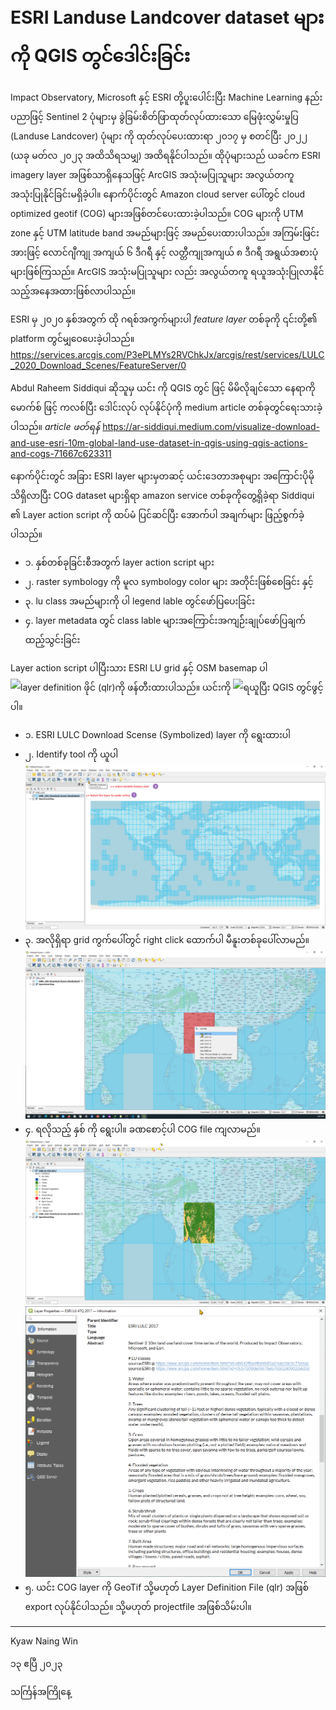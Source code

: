 # ESRI Landuse Landcover dataset များကို QGIS တွင်ဒေါင်းခြင်း
 
Impact Observatory, Microsoft နှင့် ESRI တို့ပူးပေါင်းပြီး Machine Learning နည်းပညာဖြင့် Sentinel 2 ပုံများမှ ခွဲခြမ်းစိတ်ဖြာထုတ်လုပ်ထားသော မြေဖုံးလွှမ်းမှုပြ (Landuse Landcover) ပုံများ ကို ထုတ်လုပ်ပေးထားရာ ၂၀၁၇ မှ စတင်ပြီး ၂၀၂၂ (ယခု မတ်လ ၂၀၂၃ အထိသိရသမျှ) အထိရနိုင်ပါသည်။ ထိုပုံများသည် ယခင်က ESRI imagery layer အဖြစ်သာရှိနေသဖြင့် ArcGIS အသုံးမပြုသူများ အလွယ်တကူ အသုံးပြုနိုင်ခြင်းမရှိခဲ့ပါ။ နောက်ပိုင်းတွင် Amazon cloud server ပေါ်တွင် cloud optimized geotif (COG) များအဖြစ်တင်ပေးထားခဲ့ပါသည်။ COG များကို UTM zone နှင့် UTM latitude band အမည်များဖြင့် အမည်ပေးထားပါသည်။ အကြမ်းဖြင်းအားဖြင့် လောင်ဂျီကျု အကျယ် ၆ ဒီဂရီ နှင့် လတ္တီကျုအကျယ် ၈ ဒီဂရီ အရွယ်အစားပုံများဖြစ်ကြသည်။ ArcGIS အသုံးမပြုသူများ လည်း အလွယ်တကူ ရယူအသုံးပြုလာနိုင်သည့်အနေအထားဖြစ်လာပါသည်။

ESRI မှ ၂၀၂၀ နှစ်အတွက် ထို ဂရစ်အကွက်များပါ *feature layer* တစ်ခုကို ၎င်းတို့၏ platform တွင်မျှဝေပေးခဲ့ပါသည်။ 
https://services.arcgis.com/P3ePLMYs2RVChkJx/arcgis/rest/services/LULC_2020_Download_Scenes/FeatureServer/0


Abdul Raheem Siddiqui ဆိုသူမှ ယင်း ကို QGIS တွင် ဖြင့် မိမိလိုချင်သော နေရာကို မောက်စ် ဖြင့် ကလစ်ပြီး ဒေါင်းလုပ် လုပ်နိုင်ပုံကို medium article တစ်ခုတွင်ရေးသားခဲ့ပါသည်။ *article ဖတ်ရန်*
https://ar-siddiqui.medium.com/visualize-download-and-use-esri-10m-global-land-use-dataset-in-qgis-using-qgis-actions-and-cogs-71667c623311

နောက်ပိုင်းတွင် အခြား ESRI layer များမှတဆင့် ယင်းဒေတာအစုများ အကြောင်းပိုမိုသိရှိလာပြီး COG dataset များရှိရာ amazon service တစ်ခုကိုတွေ့ရှိခဲ့ရာ
Siddiqui ၏ Layer action script ကို ထပ်မံ ပြင်ဆင်ပြီး အောက်ပါ အချက်များ ဖြည့်စွက်ခဲ့ပါသည်။

 - ၁. နှစ်တစ်ခုခြင်းစီအတွက် layer action script များ
 - ၂. raster symbology ကို မူလ symbology color များ အတိုင်းဖြစ်စေခြင်း နှင့် 
 - ၃. lu class အမည်များကို ပါ legend lable တွင်ဖော်ပြပေးခြင်း
 - ၄. layer metadata တွင် class lable များအကြောင်းအကျဉ််းချုပ်ဖော်ပြချက်ထည့်သွင်းခြင်း

Layer action script ပါပြီးသား ESRI LU grid နှင့် OSM basemap ပါ ![layer definition ဖိုင် (qlr) ](https://raw.githubusercontent.com/knwin/qgis/master/ESRI_LULC/ESRI_LULC-downloadable-layers_and_OSM-Basemap.qlr)ကို ဖန်တီးထားပါသည်။ ယင်းကို ![ရယူ](ESRI_LULC-downloadable-layers_and_OSM-Basemap.qlr)ပြီး QGIS တွင်ဖွင့်ပါ။

 - ၁. ESRI LULC Download Scense (Symbolized) layer ကို ရွေးထားပါ
 - ၂. Identify tool ကို ယူပါ
![](images/esri_lu_qlr_opened.png)
 - ၃. အလိုရှိရာ grid ကွက်ပေါ်တွင် right click ထောက်ပါ မီနူးတစ်ခုပေါ်လာမည်။ 
![](images/esri_lu_rightclick_menu.png)
 - ၄. ရလိုသည့် နှစ် ကို ရွေးပါ။ ခဏစောင့်ပါ COG file ကျလာမည်။
![](images/esri_lu_loaded.png)
![](images/esri_lu_meta.png)
 - ၅. ယင်း COG layer ကို GeoTif သို့မဟုတ် Layer Definition File (qlr) အဖြစ် export လုပ်နိုင်ပါသည်။ သို့မဟုတ် projectfile အဖြစ်သိမ်းပါ။

----
Kyaw Naing Win

၁၃ ဧပြီ ၂၀၂၃

သင်္ကြန်အကြိုနေ့
